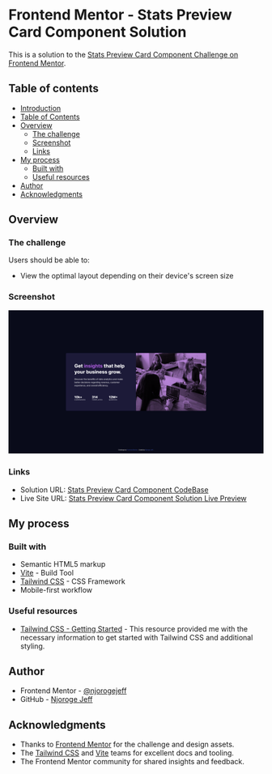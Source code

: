 # Frontend Mentor - Stats Preview Card Component Solution

This is a solution to the [Stats Preview Card Component Challenge on Frontend Mentor](https://www.frontendmentor.io/challenges/stats-preview-card-component-8JqbgoU62).

## Table of contents

- [Introduction](#introduction)
- [Table of Contents](#table-of-contents)
- [Overview](#overview)
  - [The challenge](#the-challenge)
  - [Screenshot](#screenshot)
  - [Links](#links)
- [My process](#my-process)
  - [Built with](#built-with)
  - [Useful resources](#useful-resources)
- [Author](#author)
- [Acknowledgments](#acknowledgments)

## Overview

### The challenge

Users should be able to:

- View the optimal layout depending on their device's screen size

### Screenshot

[![Stats Preview Card Component - Desktop Preview](./images/screenshot/desktop-preview.png "Stats Preview Card Component - Desktop Preview")](https://stats-preview-fm.vercel.app/)

### Links

- Solution URL: [Stats Preview Card Component CodeBase](https://github.com/njorogejeff/fm-stats-preview-card-component)
- Live Site URL: [Stats Preview Card Component Solution Live Preview](https://stats-preview-fm.vercel.app/)

## My process

### Built with

- Semantic HTML5 markup
- [Vite](https://vite.dev/) - Build Tool
- [Tailwind CSS](https://tailwindcss.com/) - CSS Framework
- Mobile-first workflow

### Useful resources

- [Tailwind CSS - Getting Started](https://tailwindcss.com/docs/installation) - This resource provided me with the necessary information to get started with Tailwind CSS and additional styling.

## Author

- Frontend Mentor - [@njorogejeff](https://www.frontendmentor.io/profile/njorogejeff)
- GitHub - [Njoroge Jeff](https://github.com/njorogejeff/)

## Acknowledgments

- Thanks to [Frontend Mentor](https://www.frontendmentor.io/) for the challenge and design assets.
- The [Tailwind CSS](https://tailwindcss.com/) and [Vite](https://vite.dev/) teams for excellent docs and tooling.
- The Frontend Mentor community for shared insights and feedback.
